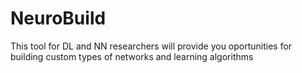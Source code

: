 # NeuroBuild
This tool for DL and NN researchers will provide you oportunities for building custom types of networks and learning algorithms
